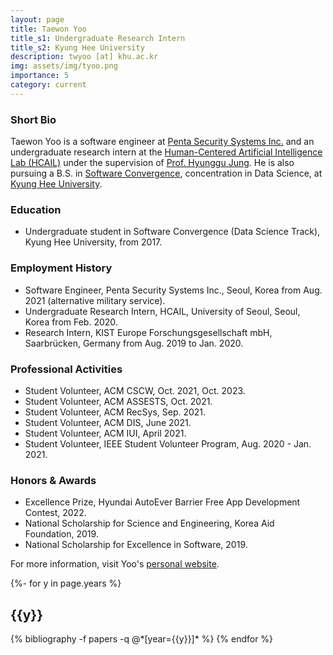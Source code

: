 ```yaml
---
layout: page
title: Taewon Yoo
title_s1: Undergraduate Research Intern
title_s2: Kyung Hee University
description: twyoo [at] khu.ac.kr
img: assets/img/tyoo.png
importance: 5
category: current
---
```


### Short Bio
<p>Taewon Yoo is a software engineer at <a href="https://www.pentasecurity.co.kr">Penta Security Systems Inc.</a> and an undergraduate research intern at the <a href="http://hcail.github.io">Human-Centered Artificial Intelligence Lab (HCAIL)</a> under the supervision of <a href="http://hyunggujung.com">Prof. Hyunggu Jung</a>. He is also pursuing a B.S. in <a href="http://swcon.khu.ac.kr/">Software Convergence</a>, concentration in Data Science, at <a href="https://www.khu.ac.kr">Kyung Hee University</a>. </p>

### Education
<ul>
<li>Undergraduate student in Software Convergence (Data Science Track), Kyung Hee University, from 2017.
</li>
</ul>

### Employment History
<ul>
<li>Software Engineer, Penta Security Systems Inc., Seoul, Korea from Aug. 2021 (alternative military service).
</li>
<li>Undergraduate Research Intern, HCAIL, University of Seoul, Seoul, Korea from Feb. 2020.
</li>
<li>Research Intern, KIST Europe Forschungsgesellschaft mbH, Saarbrücken, Germany from Aug. 2019 to Jan. 2020.
</li>
</ul>

### Professional Activities
<ul>
<li>Student Volunteer, ACM CSCW, Oct. 2021, Oct. 2023.
</li>
<li>Student Volunteer, ACM ASSESTS, Oct. 2021.
</li>
<li>Student Volunteer, ACM RecSys, Sep. 2021.
</li>
<li>Student Volunteer, ACM DIS, June 2021.
</li>
<li>Student Volunteer, ACM IUI, April 2021.
</li>
<li>Student Volunteer, IEEE Student Volunteer Program, Aug. 2020 - Jan. 2021.
</li>
</ul>

### Honors & Awards
<ul>
<li>Excellence Prize, Hyundai AutoEver Barrier Free App Development Contest, 2022.
</li>
<li>National Scholarship for Science and Engineering, Korea Aid Foundation, 2019.
</li>
<li>National Scholarship for Excellence in Software, 2019.
</li>
</ul>

For more information, visit Yoo's [personal website](https://tw-yoo.github.io/).

<!-- _pages/publications.md -->
<div class="publications">

{%- for y in page.years %}
  <h2 class="year">{{y}}</h2>
  {% bibliography -f papers -q @*[year={{y}}]* %}
{% endfor %}

</div>

